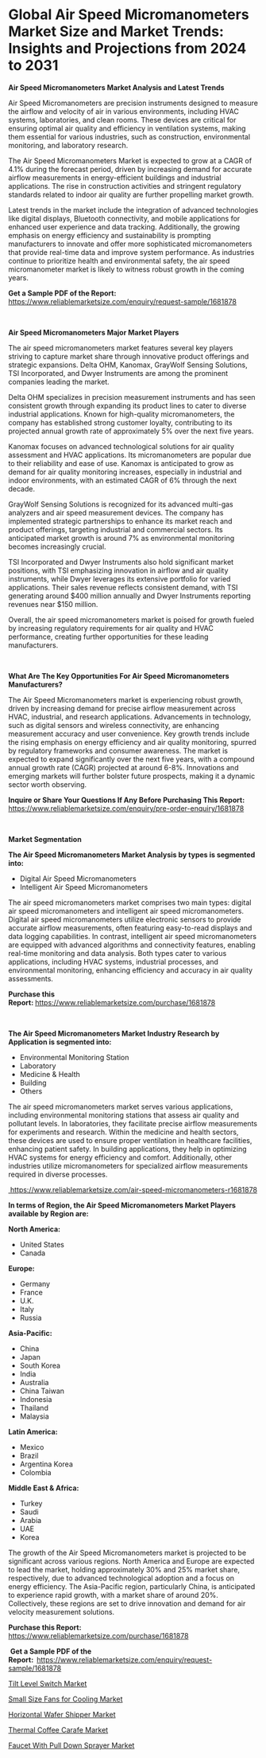 <p><h1>Global Air Speed Micromanometers Market Size and Market Trends: Insights and Projections from 2024 to 2031</h1></p><p><strong>Air Speed Micromanometers Market Analysis and Latest Trends</strong></p>
<p><p>Air Speed Micromanometers are precision instruments designed to measure the airflow and velocity of air in various environments, including HVAC systems, laboratories, and clean rooms. These devices are critical for ensuring optimal air quality and efficiency in ventilation systems, making them essential for various industries, such as construction, environmental monitoring, and laboratory research.</p><p>The Air Speed Micromanometers Market is expected to grow at a CAGR of 4.1% during the forecast period, driven by increasing demand for accurate airflow measurements in energy-efficient buildings and industrial applications. The rise in construction activities and stringent regulatory standards related to indoor air quality are further propelling market growth. </p><p>Latest trends in the market include the integration of advanced technologies like digital displays, Bluetooth connectivity, and mobile applications for enhanced user experience and data tracking. Additionally, the growing emphasis on energy efficiency and sustainability is prompting manufacturers to innovate and offer more sophisticated micromanometers that provide real-time data and improve system performance. As industries continue to prioritize health and environmental safety, the air speed micromanometer market is likely to witness robust growth in the coming years.</p></p>
<p><strong>Get a Sample PDF of the Report:&nbsp;</strong> <a href="https://www.reliablemarketsize.com/enquiry/request-sample/1681878?utm_campaign=1127&utm_medium=2&utm_source=Github&utm_content=ia&utm_term=01102024&utm_id=air-speed-micromanometers">https://www.reliablemarketsize.com/enquiry/request-sample/1681878</a></p>
<p>&nbsp;</p>
<p><strong>Air Speed Micromanometers Major Market Players</strong></p>
<p><p>The air speed micromanometers market features several key players striving to capture market share through innovative product offerings and strategic expansions. Delta OHM, Kanomax, GrayWolf Sensing Solutions, TSI Incorporated, and Dwyer Instruments are among the prominent companies leading the market.</p><p>Delta OHM specializes in precision measurement instruments and has seen consistent growth through expanding its product lines to cater to diverse industrial applications. Known for high-quality micromanometers, the company has established strong customer loyalty, contributing to its projected annual growth rate of approximately 5% over the next five years.</p><p>Kanomax focuses on advanced technological solutions for air quality assessment and HVAC applications. Its micromanometers are popular due to their reliability and ease of use. Kanomax is anticipated to grow as demand for air quality monitoring increases, especially in industrial and indoor environments, with an estimated CAGR of 6% through the next decade.</p><p>GrayWolf Sensing Solutions is recognized for its advanced multi-gas analyzers and air speed measurement devices. The company has implemented strategic partnerships to enhance its market reach and product offerings, targeting industrial and commercial sectors. Its anticipated market growth is around 7% as environmental monitoring becomes increasingly crucial.</p><p>TSI Incorporated and Dwyer Instruments also hold significant market positions, with TSI emphasizing innovation in airflow and air quality instruments, while Dwyer leverages its extensive portfolio for varied applications. Their sales revenue reflects consistent demand, with TSI generating around $400 million annually and Dwyer Instruments reporting revenues near $150 million.</p><p>Overall, the air speed micromanometers market is poised for growth fueled by increasing regulatory requirements for air quality and HVAC performance, creating further opportunities for these leading manufacturers.</p></p>
<p>&nbsp;</p>
<p><strong>What Are The Key Opportunities For Air Speed Micromanometers Manufacturers?</strong></p>
<p><p>The Air Speed Micromanometers market is experiencing robust growth, driven by increasing demand for precise airflow measurement across HVAC, industrial, and research applications. Advancements in technology, such as digital sensors and wireless connectivity, are enhancing measurement accuracy and user convenience. Key growth trends include the rising emphasis on energy efficiency and air quality monitoring, spurred by regulatory frameworks and consumer awareness. The market is expected to expand significantly over the next five years, with a compound annual growth rate (CAGR) projected at around 6-8%. Innovations and emerging markets will further bolster future prospects, making it a dynamic sector worth observing.</p></p>
<p><strong>Inquire or Share Your Questions If Any Before Purchasing This Report:</strong> <a href="https://www.reliablemarketsize.com/enquiry/pre-order-enquiry/1681878?utm_campaign=1127&utm_medium=2&utm_source=Github&utm_content=ia&utm_term=01102024&utm_id=air-speed-micromanometers">https://www.reliablemarketsize.com/enquiry/pre-order-enquiry/1681878</a></p>
<p>&nbsp;</p>
<p><strong>Market Segmentation</strong></p>
<p><strong>The Air Speed Micromanometers Market Analysis by types is segmented into:</strong></p>
<p><ul><li>Digital Air Speed Micromanometers</li><li>Intelligent Air Speed Micromanometers</li></ul></p>
<p><p>The air speed micromanometers market comprises two main types: digital air speed micromanometers and intelligent air speed micromanometers. Digital air speed micromanometers utilize electronic sensors to provide accurate airflow measurements, often featuring easy-to-read displays and data logging capabilities. In contrast, intelligent air speed micromanometers are equipped with advanced algorithms and connectivity features, enabling real-time monitoring and data analysis. Both types cater to various applications, including HVAC systems, industrial processes, and environmental monitoring, enhancing efficiency and accuracy in air quality assessments.</p></p>
<p><strong>Purchase this Report:&nbsp;</strong><a href="https://www.reliablemarketsize.com/purchase/1681878?utm_campaign=1127&utm_medium=2&utm_source=Github&utm_content=ia&utm_term=01102024&utm_id=air-speed-micromanometers">https://www.reliablemarketsize.com/purchase/1681878</a></p>
<p>&nbsp;</p>
<p><strong>The Air Speed Micromanometers Market Industry Research by Application is segmented into:</strong></p>
<p><ul><li>Environmental Monitoring Station</li><li>Laboratory</li><li>Medicine & Health</li><li>Building</li><li>Others</li></ul></p>
<p><p>The air speed micromanometers market serves various applications, including environmental monitoring stations that assess air quality and pollutant levels. In laboratories, they facilitate precise airflow measurements for experiments and research. Within the medicine and health sectors, these devices are used to ensure proper ventilation in healthcare facilities, enhancing patient safety. In building applications, they help in optimizing HVAC systems for energy efficiency and comfort. Additionally, other industries utilize micromanometers for specialized airflow measurements required in diverse processes.</p></p>
<p><a href="https://www.reliablemarketsize.com/air-speed-micromanometers-r1681878?utm_campaign=1127&utm_medium=2&utm_source=Github&utm_content=ia&utm_term=01102024&utm_id=air-speed-micromanometers">&nbsp;https://www.reliablemarketsize.com/air-speed-micromanometers-r1681878</a></p>
<p><strong>In terms of Region, the Air Speed Micromanometers Market Players available by Region are:</strong></p>
<p>
    <p> <strong> North America: </strong>
        <ul>
            <li>United States</li>
            <li>Canada</li>
        </ul>
        </p> 
    <p> <strong> Europe: </strong>
        <ul>
            <li>Germany</li>
            <li>France</li>
            <li>U.K.</li>
            <li>Italy</li>
            <li>Russia</li>
        </ul>
        </p> 
    <p> <strong> Asia-Pacific: </strong>
        <ul>
            <li>China</li>
            <li>Japan</li>
            <li>South Korea</li>
            <li>India</li>
            <li>Australia</li>
            <li>China Taiwan</li>
            <li>Indonesia</li>
            <li>Thailand</li>
            <li>Malaysia</li>
        </ul>
        </p> 
    <p> <strong> Latin America: </strong>
        <ul>
            <li>Mexico</li>
            <li>Brazil</li>
            <li>Argentina Korea</li>
            <li>Colombia</li>
        </ul>
        </p> 
    <p> <strong> Middle East & Africa: </strong>
        <ul>
            <li>Turkey</li>
            <li>Saudi</li>
            <li>Arabia</li>
            <li>UAE</li>
            <li>Korea</li>
        </ul>
    </p>
    </p>
<p><p>The growth of the Air Speed Micromanometers market is projected to be significant across various regions. North America and Europe are expected to lead the market, holding approximately 30% and 25% market share, respectively, due to advanced technological adoption and a focus on energy efficiency. The Asia-Pacific region, particularly China, is anticipated to experience rapid growth, with a market share of around 20%. Collectively, these regions are set to drive innovation and demand for air velocity measurement solutions.</p></p>
<p><strong>Purchase this Report: </strong><a href="https://www.reliablemarketsize.com/purchase/1681878?utm_campaign=1127&utm_medium=2&utm_source=Github&utm_content=ia&utm_term=01102024&utm_id=air-speed-micromanometers">https://www.reliablemarketsize.com/purchase/1681878</a></p>
<p>&nbsp;<strong>Get a Sample PDF of the Report:&nbsp;&nbsp;</strong><a href="https://www.reliablemarketsize.com/enquiry/request-sample/1681878?utm_campaign=1127&utm_medium=2&utm_source=Github&utm_content=ia&utm_term=01102024&utm_id=air-speed-micromanometers">https://www.reliablemarketsize.com/enquiry/request-sample/1681878</a></p>
<p><strong></strong></p>
<p><p><a href="https://issuu.com/reportprime-2/docs/tilt-level-switch-market-size-2030._970d0ba7bf72e4?utm_campaign=1127&utm_medium=2&utm_source=Github&utm_content=ia&utm_term=01102024&utm_id=air-speed-micromanometers">Tilt Level Switch Market</a></p><p><a href="https://github.com/AnamariaOsmani252/Market-Research-Report-List-1/blob/main/small-size-fans-for-cooling-market.md?utm_campaign=1127&utm_medium=2&utm_source=Github&utm_content=ia&utm_term=01102024&utm_id=air-speed-micromanometers">Small Size Fans for Cooling Market</a></p><p><a href="https://issuu.com/reportprime-2/docs/horizontal-wafer-shipper-market-siz_b454c7a7b50ae9?utm_campaign=1127&utm_medium=2&utm_source=Github&utm_content=ia&utm_term=01102024&utm_id=air-speed-micromanometers">Horizontal Wafer Shipper Market</a></p><p><a href="https://www.linkedin.com/pulse/unveiling-market-trends-global-thermal-coffee-carafe-growth-6lzbc?utm_campaign=1127&utm_medium=2&utm_source=Github&utm_content=ia&utm_term=01102024&utm_id=air-speed-micromanometers">Thermal Coffee Carafe Market</a></p><p><a href="https://github.com/RoccoManning/Market-Research-Report-List-7/blob/main/faucet-with-pull-down-sprayer-market.md?utm_campaign=1127&utm_medium=2&utm_source=Github&utm_content=ia&utm_term=01102024&utm_id=air-speed-micromanometers">Faucet With Pull Down Sprayer Market</a></p></p>